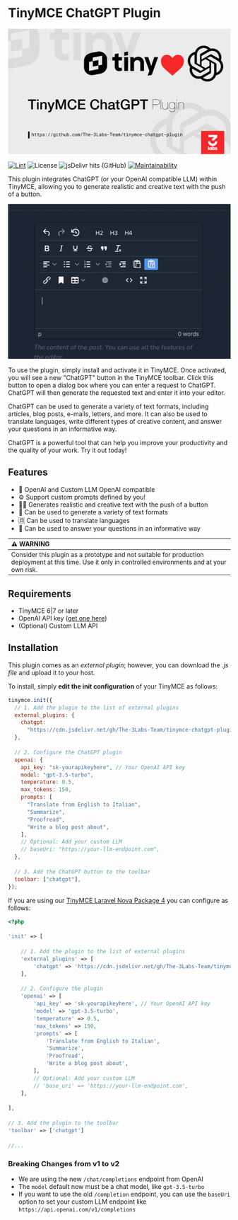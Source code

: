 # TinyMCE ChatGPT Plugin

<p align="center"><img src="https://github.com/the-3labs-team/tinymce-chatgpt-plugin/raw/HEAD/art/logo-tinyopen.svg" alt="Logo TinyMCE ChatGPT Plugin"></p>

[![Lint](https://github.com/The-3Labs-Team/tinymce-chatgpt-plugin/actions/workflows/lint.yml/badge.svg)](https://github.com/The-3Labs-Team/tinymce-chatgpt-plugin/actions/workflows/lint.yml)
![License](https://img.shields.io/github/license/the-3labs-team/tinymce-chatgpt-plugin)
![jsDelivr hits (GitHub)](https://img.shields.io/jsdelivr/gh/hy/The-3Labs-Team/tinymce-chatgpt-plugin?label=downloads)
[![Maintainability](https://api.codeclimate.com/v1/badges/1737eafb663973324bc8/maintainability)](https://codeclimate.com/github/The-3Labs-Team/tinymce-chatgpt-plugin/maintainability)

This plugin integrates ChatGPT (or your OpenAI compatible LLM) within TinyMCE, allowing you to generate realistic and creative text with the push of a button.

<p align="center"><img src="https://github.com/the-3labs-team/tinymce-chatgpt-plugin/raw/HEAD/art/demo.gif" alt="TinyMCE Demo Gif"></p>

To use the plugin, simply install and activate it in TinyMCE. Once activated, you will see a new "ChatGPT" button in the TinyMCE toolbar. Click this button to open a dialog box where you can enter a request to ChatGPT. ChatGPT will then generate the requested text and enter it into your editor.

ChatGPT can be used to generate a variety of text formats, including articles, blog posts, e-mails, letters, and more. It can also be used to translate languages, write different types of creative content, and answer your questions in an informative way.

ChatGPT is a powerful tool that can help you improve your productivity and the quality of your work. Try it out today!

## Features

- 🤖 OpenAI and Custom LLM OpenAI compatible
- ⚙️ Support custom prompts defined by you!
- 🧑‍🎨 Generates realistic and creative text with the push of a button
- 🧬 Can be used to generate a variety of text formats
- 🈷️ Can be used to translate languages
- 🙋 Can be used to answer your questions in an informative way

| :warning: WARNING                                                                                                                                         |
| :-------------------------------------------------------------------------------------------------------------------------------------------------------- |
| Consider this plugin as a prototype and not suitable for production deployment at this time. Use it only in controlled environments and at your own risk. |

## Requirements

- TinyMCE 6|7 or later
- OpenAI API key ([get one here](https://openai.com))
- (Optional) Custom LLM API

## Installation

This plugin comes as an _external plugin_; however, you can download the _.js file_ and upload it to your host.

To install, simply **edit the init configuration** of your TinyMCE as follows:

```js
tinymce.init({
  // 1. Add the plugin to the list of external plugins
  external_plugins: {
    chatgpt:
      "https://cdn.jsdelivr.net/gh/The-3Labs-Team/tinymce-chatgpt-plugin@2/dist/chatgpt.js",
  },

  // 2. Configure the ChatGPT plugin
  openai: {
    api_key: "sk-yourapikeyhere", // Your OpenAI API key
    model: "gpt-3.5-turbo",
    temperature: 0.5,
    max_tokens: 150,
    prompts: [
      "Translate from English to Italian",
      "Summarize",
      "Proofread",
      "Write a blog post about",
    ],
    // Optional: Add your custom LLM
    // baseUri: "https://your-llm-endpoint.com",
  },

  // 3. Add the ChatGPT button to the toolbar
  toolbar: ["chatgpt"],
});
```

If you are using our [TinyMCE Laravel Nova Package 4](https://github.com/murdercode/Nova4-TinymceEditor) you can configure as follows:

```php
<?php

'init' => [

    // 1. Add the plugin to the list of external plugins
    'external_plugins' => [
        'chatgpt' => 'https://cdn.jsdelivr.net/gh/The-3Labs-Team/tinymce-chatgpt-plugin@2/dist/chatgpt.js'
    ],

    // 2. Configure the plugin
    'openai' => [
        'api_key' => 'sk-yourapikeyhere', // Your OpenAI API key
        'model' => 'gpt-3.5-turbo',
        'temperature' => 0.5,
        'max_tokens' => 150,
        'prompts' => [
            'Translate from English to Italian',
            'Summarize',
            'Proofread',
            'Write a blog post about',
        ],
        // Optional: Add your custom LLM
        // 'base_uri' => 'https://your-llm-endpoint.com',
    ],

],

// 3. Add the plugin to the toolbar
'toolbar' => ['chatgpt']

//...
```

### Breaking Changes from v1 to v2

- We are using the new `/chat/completions` endpoint from OpenAI
- The `model` default now must be a chat model, like `gpt-3.5-turbo`
- If you want to use the old `/completion` endpoint, you can use the `baseUri` option to set your custom LLM endpoint like `https://api.openai.com/v1/completions`
